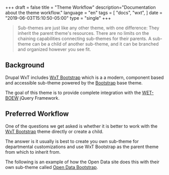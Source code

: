 +++
draft = false
title = "Theme Workflow"
description="Documentation about the theme workflow."
language = "en"
tags = [
    "docs",
    "wxt",
]
date = "2019-06-03T15:10:50-05:00"
type = "single"
+++

> Sub-themes are just like any other theme, with one difference: They inherit the parent theme's resources. There are no limits on the chaining capabilities connecting sub-themes for their parents. A sub-theme can be a child of another sub-theme, and it can be branched and organized however you see fit.

## Background

Drupal WxT includes [WxT Bootstrap][wxt_bootstrap] which is a a modern, component based and accessible sub-theme powered by the [Bootstrap][bootstrap] base theme.

The goal of this theme is to provide complete integration with the [WET-BOEW][wetboew] jQuery Framework.

## Preferred Workflow

One of the questions we get asked is whether it is better to work with the [WxT Bootstrap][wxt_bootstrap] theme directly or create a child.

The answer is it usually is best to create you own sub-theme for departmental customizations and use WxT Bootstrap as the parent theme from which to inherit from.

The following is an example of how the Open Data site does this with their own sub-theme called [Open Data Bootstrap][od_bootstrap].

[bootstrap]:        https://drupal.org/project/bootstrap
[od_bootstrap]:     https://github.com/drupalwxt/od/blob/8.x-2.x/themes/custom/od_bootstrap/
[wetboew]:          https://github.com/wet-boew/wet-boew
[wxt_bootstrap]:    https://github.com/drupalwxt/wxt_bootstrap
